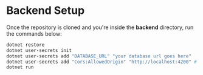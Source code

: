 # Backend Setup

Once the repository is cloned and you're inside the **backend** directory, run the commands below:

```bash
dotnet restore
dotnet user-secrets init
dotnet user-secrets add "DATABASE_URL" "your database url goes here"
dotnet user-secrets add "Cors:AllowedOrigin" "http://localhost:4200" # This is the default server, you can change it however you like
dotnet run
